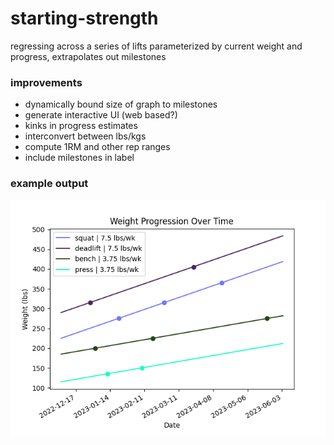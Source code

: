 # starting-strength

regressing across a series of lifts parameterized by current weight and progress, extrapolates out milestones

### improvements
- dynamically bound size of graph to milestones
- generate interactive UI (web based?)
- kinks in progress estimates
- interconvert between lbs/kgs
- compute 1RM and other rep ranges
- include milestones in label

### example output
![test_output](/img/test_v1.png)
